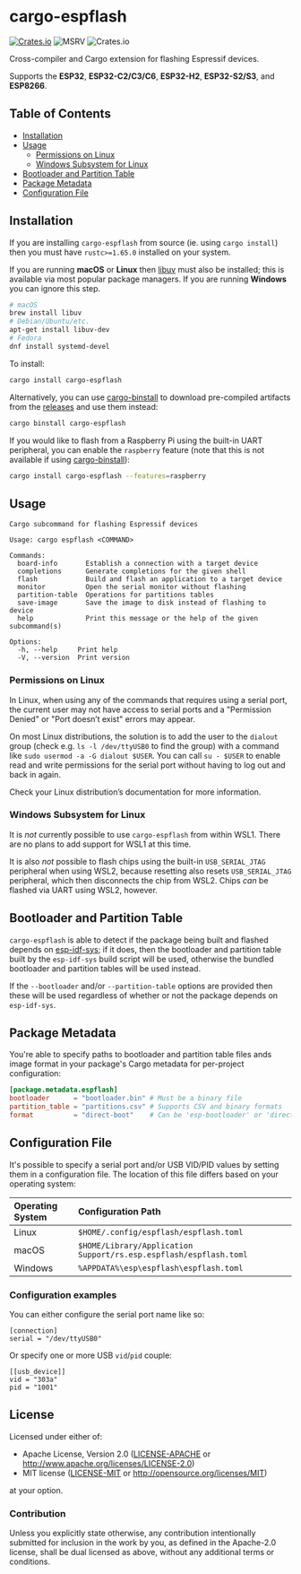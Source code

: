 # cargo-espflash

[![Crates.io](https://img.shields.io/crates/v/cargo-espflash?labelColor=1C2C2E&color=C96329&logo=Rust&style=flat-square)](https://crates.io/crates/cargo-espflash)
![MSRV](https://img.shields.io/badge/MSRV-1.65-blue?labelColor=1C2C2E&logo=Rust&style=flat-square)
![Crates.io](https://img.shields.io/crates/l/cargo-espflash?labelColor=1C2C2E&style=flat-square)

Cross-compiler and Cargo extension for flashing Espressif devices.

Supports the **ESP32**, **ESP32-C2/C3/C6**, **ESP32-H2**, **ESP32-S2/S3**, and **ESP8266**.

## Table of Contents

- [Installation](#installation)
- [Usage](#usage)
  - [Permissions on Linux](#permissions-on-linux)
  - [Windows Subsystem for Linux](#windows-subsystem-for-linux)
- [Bootloader and Partition Table](#bootloader-and-partition-table)
- [Package Metadata](#package-metadata)
- [Configuration File](#configuration-file)

## Installation

If you are installing `cargo-espflash` from source (ie. using `cargo install`) then you must have `rustc>=1.65.0` installed on your system.

If you are running **macOS** or **Linux** then [libuv] must also be installed; this is available via most popular package managers. If you are running **Windows** you can ignore this step.

```bash
# macOS
brew install libuv
# Debian/Ubuntu/etc.
apt-get install libuv-dev
# Fedora
dnf install systemd-devel
```

To install:

```bash
cargo install cargo-espflash
```

Alternatively, you can use [cargo-binstall] to download pre-compiled artifacts from the [releases] and use them instead:

```bash
cargo binstall cargo-espflash
```

If you would like to flash from a Raspberry Pi using the built-in UART peripheral, you can enable the `raspberry` feature (note that this is not available if using [cargo-binstall]):

```bash
cargo install cargo-espflash --features=raspberry
```

[libuv]: (https://libuv.org/)
[cargo-binstall]: (https://github.com/cargo-bins/cargo-binstall)
[releases]: https://github.com/esp-rs/espflash/releases

## Usage

```text
Cargo subcommand for flashing Espressif devices

Usage: cargo espflash <COMMAND>

Commands:
  board-info       Establish a connection with a target device
  completions      Generate completions for the given shell
  flash            Build and flash an application to a target device
  monitor          Open the serial monitor without flashing
  partition-table  Operations for partitions tables
  save-image       Save the image to disk instead of flashing to device
  help             Print this message or the help of the given subcommand(s)

Options:
  -h, --help     Print help
  -V, --version  Print version
```

### Permissions on Linux

In Linux, when using any of the commands that requires using a serial port, the current user may not have access to serial ports and a "Permission Denied" or "Port doesn’t exist" errors may appear.

On most Linux distributions, the solution is to add the user to the `dialout` group (check e.g. `ls -l /dev/ttyUSB0` to find the group) with a command like `sudo usermod -a -G dialout $USER`. You can call `su - $USER` to enable read and write permissions for the serial port without having to log out and back in again.

Check your Linux distribution’s documentation for more information.

### Windows Subsystem for Linux

It is _not_ currently possible to use `cargo-espflash` from within WSL1. There are no plans to add support for WSL1 at this time.

It is also _not_ possible to flash chips using the built-in `USB_SERIAL_JTAG` peripheral when using WSL2, because resetting also resets `USB_SERIAL_JTAG` peripheral, which then disconnects the chip from WSL2. Chips _can_ be flashed via UART using WSL2, however.

## Bootloader and Partition Table

`cargo-espflash` is able to detect if the package being built and flashed depends on [esp-idf-sys]; if it does, then the bootloader and partition table built by the `esp-idf-sys` build script will be used, otherwise the bundled bootloader and partition tables will be used instead.

If the `--bootloader` and/or `--partition-table` options are provided then these will be used regardless of whether or not the package depends on `esp-idf-sys`.

[esp-idf-sys]: https://github.com/esp-rs/esp-idf-sys

## Package Metadata

You're able to specify paths to bootloader and partition table files ands image format in your package's Cargo metadata for per-project configuration:

```toml
[package.metadata.espflash]
bootloader      = "bootloader.bin" # Must be a binary file
partition_table = "partitions.csv" # Supports CSV and binary formats
format          = "direct-boot"    # Can be 'esp-bootloader' or 'direct-boot'
```

## Configuration File

It's possible to specify a serial port and/or USB VID/PID values by setting them in a configuration file. The location of this file differs based on your operating system:

| Operating System | Configuration Path                                                |
| :--------------- | :---------------------------------------------------------------- |
| Linux            | `$HOME/.config/espflash/espflash.toml`                            |
| macOS            | `$HOME/Library/Application Support/rs.esp.espflash/espflash.toml` |
| Windows          | `%APPDATA%\esp\espflash\espflash.toml`                            |

### Configuration examples

You can either configure the serial port name like so:

```
[connection]
serial = "/dev/ttyUSB0"
```

Or specify one or more USB `vid`/`pid` couple:

```
[[usb_device]]
vid = "303a"
pid = "1001"
```

## License

Licensed under either of:

- Apache License, Version 2.0 ([LICENSE-APACHE](../LICENSE-APACHE) or http://www.apache.org/licenses/LICENSE-2.0)
- MIT license ([LICENSE-MIT](../LICENSE-MIT) or http://opensource.org/licenses/MIT)

at your option.

### Contribution

Unless you explicitly state otherwise, any contribution intentionally submitted for inclusion in
the work by you, as defined in the Apache-2.0 license, shall be dual licensed as above, without
any additional terms or conditions.
